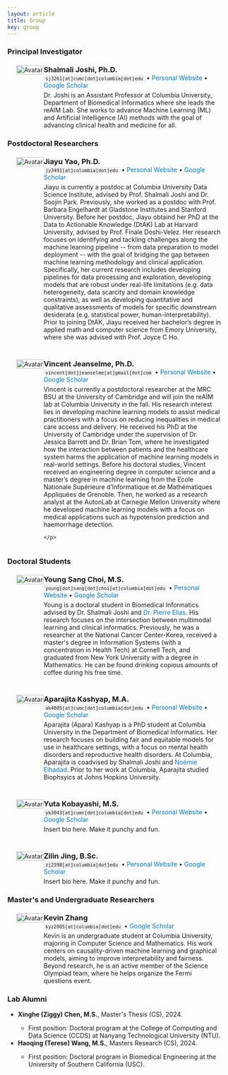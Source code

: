 ```yaml
---
layout: article
title: Group
key: group
---
```


<head>
    <meta charset="UTF-8">
    <meta name="viewport" content="width=device-width, initial-scale=1.0">
    <style>
        .profile-container {
            display: flex;
            align-items: flex-start;
            flex-wrap: wrap;
            margin: 20px;
        }

        .avatar-container {
            width: 225px;
            height: 225px;
            border-radius: 50%;
            overflow: hidden;
            margin-right: 30px;
            display: flex;
            justify-content: center;
            align-items: center;
        }

        .avatar-container img {
            width: 100%;
            height: 100%;
            object-fit: cover;
            object-position: center;
        }

        .profile-info {
            flex: 1;
            max-width: 1500px;
        }

        .profile-info p {
            margin: 0;
            font-size: 1em;
        }

        .profile-info .email {
            margin-bottom: 5px;
        }

        .profile-info .email span {
            font-family: monospace;
            font-size: 0.75em;
            background-color: #f0f0f0;
            padding: 2px 4px;
        }

        @media (max-width: 1200px) {
            .profile-info p {
                font-size: 1em;
            }
        }

        @media (max-width: 900px) {
            .profile-info p {
                font-size: 0.9em;
            }

            .profile-info .email {
                font-size: 0.9em;
            }
        }

        @media (max-width: 600px) {
            .profile-container {
                flex-direction: column;
                align-items: center;
                text-align: center;
            }

            .avatar-container {
                margin-right: 0;
                margin-bottom: 20px;
            }

            .profile-info p {
                font-size: 0.8em;
            }
        }
</style>




<h3>Principal Investigator</h3>

<div style="margin-top: 1.5em;"></div>

<div class="profile-container">
  <div class="avatar-container">
    <img src="{{ "/assets/images/shalmali_headshot.jpg" | relative_url }}" alt="Avatar">
  </div>
  <div class="profile-info">
    <p style="font-size: 1.17em; font-weight: bold; margin: 0;">Shalmali Joshi, Ph.D.</p>
    <p class="email">
      <span>sj3261[at]cumc[dot]columbia[dot]edu</span> &bull; 
      <a href="https://shalmalijoshi.github.io/reAIM/" style="text-decoration: none; color: #0077C8;">Personal Website</a> &bull; 
      <a href="https://scholar.google.com/citations?user=x5wW5WIAAAAJ" style="text-decoration: none; color: #0077C8;">Google Scholar</a>
    </p>
    <p>
      Dr. Joshi is an Assistant Professor at Columbia University, Department of Biomedical Informatics where she leads the reAIM Lab. She works to advance Machine Learning (ML) and Artificial Intelligence (AI) methods with the goal of advancing clinical health and medicine for all. 
    </p>
  </div>
</div>


<h3>Postdoctoral Researchers</h3>

<div style="margin-top: 1.5em;"></div>

<div class="profile-container">
  <div class="avatar-container">
    <img src="{{ "/assets/images/jiayu_headshot.jpg" | relative_url }}" alt="Avatar">
  </div>
  <div class="profile-info">
    <p style="font-size: 1.17em; font-weight: bold; margin: 0;">Jiayu Yao, Ph.D.</p>
    <p class="email">
      <span>jy3491[at]columbia[dot]edu</span> &bull; 
      <a href="https://yaojiayu0826.github.io/" style="text-decoration: none; color: #0077C8;">Personal Website</a> &bull; 
      <a href="https://scholar.google.com/citations?user=WNoNASEAAAAJ&hl" style="text-decoration: none; color: #0077C8;">Google Scholar</a>
    </p>
    <p>
      Jiayu is currently a postdoc at Columbia University Data Science Institute, advised by Prof. Shalmali Joshi and Dr. Soojin Park. Previously, she worked as a postdoc with Prof. Barbara Engelhardt at Gladstone Institutes and Stanford University. Before her postdoc, Jiayu obtaind her PhD at the Data to Actionable Knowledge (DtAK) Lab at Harvard University, advised by Prof. Finale Doshi-Velez. Her research focuses on identifying and tackling challenges along the machine learning pipeline -- from data preparation to model deployment -- with the goal of bridging the gap between machine learning methodology and clinical application. Specifically, her current research includes developing pipelines for data processing and exploration, developing models that are robust under real-life limitations (e.g. data heterogeneity, data scarcity and domain knowledge constraints), as well as developing quantitative and qualitative assessments of models for specific downstream desiderata (e.g. statistical power, human-interpretability). Prior to joining DtAK, Jiayu received her bachelor’s degree in applied math and computer science from Emory University, where she was advised with Prof. Joyce C Ho. 
    </p>
  </div>
</div>

<div style="margin-top: 3em;"></div>

<div class="profile-container">
  <div class="avatar-container">
    <img src="{{ "/assets/images/vincent_headshot.png" | relative_url }}" alt="Avatar">
  </div>
  <div class="profile-info">
    <p style="font-size: 1.17em; font-weight: bold; margin: 0;">Vincent Jeanselme, Ph.D.</p>
    <p class="email">
      <span>vincent[dot]jeanselme[at]gmail[dot]com</span> &bull; 
      <a href="https://jeanselme.github.io/" style="text-decoration: none; color: #0077C8;">Personal Website</a> &bull; 
      <a href="https://scholar.google.com/citations?user=CnN1SlcAAAAJ" style="text-decoration: none; color: #0077C8;">Google Scholar</a>
    </p>
    <p>
      Vincent is currently a postdoctoral researcher at the MRC BSU at the University of Cambridge and will join the reAIM lab at Columbia University in the fall. His research interest lies in developing machine learning models to assist medical practitioners with a focus on reducing inequalities in medical care access and delivery. He received his PhD at the University of Cambridge under the supervision of Dr. Jessica Barrett and Dr. Brian Tom, where he investigated how the interaction between patients and the healthcare system harms the application of machine learning models in real-world settings. Before his doctoral studies, Vincent received an engineering degree in computer science and a master’s degree in machine learning from the Ecole Nationale Supérieure d’Informatique et de Mathématiques Appliquées de Grenoble. Then, he worked as a research analyst at the AutonLab at Carnegie Mellon University where he developed machine learning models with a focus on medical applications such as hypotension prediction and haemorrhage detection.

    </p>
  </div>
</div>


<h3>Doctoral Students </h3>

<div style="margin-top: 1.5em;"></div>

<div class="profile-container">
  <div class="avatar-container">
    <img src="{{ "/assets/images/ysc_headshot_2024.jpg" | relative_url }}" alt="Avatar">
  </div>
  <div class="profile-info">
    <p style="font-size: 1.17em; font-weight: bold; margin: 0;">Young Sang Choi, M.S.</p>
    <p class="email">
      <span>young[dot]sang[dot]choi[at]columbia[dot]edu</span> &bull; 
      <a href="https://youngsangchoi.github.io/" style="text-decoration: none; color: #0077C8;">Personal Website</a> &bull; 
      <a href="https://scholar.google.com/citations?hl=en&user=cX-zhzAAAAAJ" style="text-decoration: none; color: #0077C8;">Google Scholar</a>
    </p>
    <p>
      Young is a doctoral student in Biomedical Informatics advised by Dr. Shalmali Joshi and <a href="https://pierreelias.github.io/Elias_Bio.html" style="text-decoration: none; color: #0077C8;">Dr. Pierre Elias</a>. His research focuses on the intersection between multimodal learning and clinical informatics. Previously, he was a researcher at the National Cancer Center-Korea, received a master's degree in Information Systems (with a concentration in Health Tech) at Cornell Tech, and graduated from New York University with a degree in Mathematics. He can be found drinking copious amounts of coffee during his free time. 
    </p>
  </div>
</div>

<div style="margin-top: 3em;"></div>

<div class="profile-container">
  <div class="avatar-container">
    <img src="{{ "/assets/images/apara_headshot.jpg" | relative_url }}" alt="Avatar">
  </div>
  <div class="profile-info">
    <p style="font-size: 1.17em; font-weight: bold; margin: 0;">Aparajita Kashyap, M.A.</p>
    <p class="email">
      <span>ak4885[at]cumc[dot]columbia[dot]edu</span> &bull; 
      <a href="https://aparakashyap.github.io/" style="text-decoration: none; color: #0077C8;">Personal Website</a> &bull; 
      <a href="https://scholar.google.com/citations?user=0g2q-j8AAAAJ&hl=en" style="text-decoration: none; color: #0077C8;">Google Scholar</a>
    </p>
    <p>
      Aparajita (Apara) Kashyap is a PhD student at Columbia University in the Department of Biomedical Informatics. Her research focuses on building fair and equitable models for use in healthcare settings, with a focus on mental health disorders and reproductive health disorders. At Columbia, Aparajita is coadvised by Shalmali Joshi and <a href="https://people.dbmi.columbia.edu/noemie/" style="text-decoration: none; color: #0077C8;">Noémie Elhadad</a>. Prior to her work at Columbia, Aparajita studied Biophsyics at Johns Hopkins University.
    </p>
  </div>
</div>

<div style="margin-top: 3em;"></div>

<div class="profile-container">
  <div class="avatar-container">
    <img src="{{ "/assets/images/yuta_headshot.jpg" | relative_url }}" alt="Avatar">
  </div>
  <div class="profile-info">
    <p style="font-size: 1.17em; font-weight: bold; margin: 0;">Yuta Kobayashi, M.S.</p>
    <p class="email">
      <span>yk3043[at]cumc[dot]columbia[dot]edu</span> &bull; 
      <a href="" style="text-decoration: none; color: #0077C8;">Personal Website</a> &bull; 
      <a href="" style="text-decoration: none; color: #0077C8;">Google Scholar</a>
    </p>
    <p>
      Insert bio here. Make it punchy and fun.
    </p>
  </div>
</div>

<div style="margin-top: 3em;"></div>

<div class="profile-container">
  <div class="avatar-container">
    <img src="{{ "/assets/images/placeholder_headshot.jpg" | relative_url }}" alt="Avatar">
  </div>
  <div class="profile-info">
    <p style="font-size: 1.17em; font-weight: bold; margin: 0;">Zilin Jing, B.Sc.</p>
    <p class="email">
      <span>zj2398[at]columbia[dot]edu</span> &bull; 
      <a href="" style="text-decoration: none; color: #0077C8;">Personal Website</a> &bull; 
      <a href="" style="text-decoration: none; color: #0077C8;">Google Scholar</a>
    </p>
    <p>
      Insert bio here. Make it punchy and fun.
    </p>
  </div>
</div>

<h3>Master's and Undergraduate Researchers</h3>

<div style="margin-top: 1.5em;"></div>

<div class="profile-container">
  <div class="avatar-container">
    <img src="{{ "/assets/images/kevin_headshot.png" | relative_url }}" alt="Avatar">
  </div>
  <div class="profile-info">
    <p style="font-size: 1.17em; font-weight: bold; margin: 0;">Kevin Zhang</p>
    <p class="email">
      <span>kyz2005[at]columbia[dot]edu</span> &bull; 
      <a href="https://scholar.google.com/citations?user=VGvLE4oAAAAJ&hl=en" style="text-decoration: none; color: #0077C8;">Google Scholar</a>
    </p>
    <p>
      Kevin is an undergraduate student at Columbia University, majoring in Computer Science and Mathematics. His work centers on causality-driven machine learning and graphical models, aiming to improve interpretability and fairness. Beyond research, he is an active member of the Science Olympiad team, where he helps organize the Fermi questions event.
    </p>
  </div>
</div>

<h3>Lab Alumni</h3>

<ul>
<li><b>Xinghe (Ziggy) Chen, M.S.</b>, Master's Thesis (CS), 2024.</li>
<ul>
<li>First position: Doctoral program at the College of Computing and Data Science (CCDS) at Nanyang Technological University (NTU).</li>
</ul>

<li><b>Haoqing (Terese) Wang, M.S.</b>, Masters Research (CS), 2024.</li>
<ul>
<li>First position: Doctoral program in Biomedical Engineering at the University of Southern California (USC).</li>
</ul>
